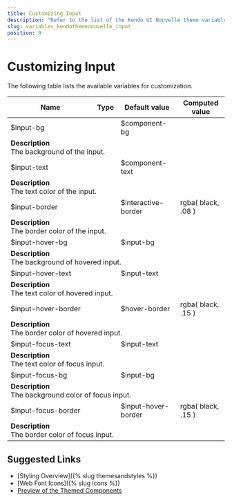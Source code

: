 ```yaml
---
title: Customizing Input
description: "Refer to the list of the Kendo UI Nouvelle theme variables available for customization."
slug: variables_kendothemenouvelle_input
position: 9
---
```


# Customizing Input

The following table lists the available variables for customization.

<table class="theme-variables">
    <colgroup>
    <col style="width: 200px; white-space:nowrap;" />
    <col />
    <col />
    <col />
</colgroup>
<thead>
    <tr>
        <th>Name</th>
        <th>Type</th>
        <th>Default value</th>
        <th>Computed value</th>
    </tr>
</thead>
<tbody>
        <tr>
    <td>$input-bg</td>
    <td></td>
    <td>$component-bg</td>
    <td></td>
</tr>
<tr>
    <td colspan="4" class="theme-variables-description-container"><div><b>Description</b><div class="theme-variables-description">The background of the input.</div></div>
    </td>
</tr>
<tr>
    <td>$input-text</td>
    <td></td>
    <td>$component-text</td>
    <td></td>
</tr>
<tr>
    <td colspan="4" class="theme-variables-description-container"><div><b>Description</b><div class="theme-variables-description">The text color of the input.</div></div>
    </td>
</tr>
<tr>
    <td>$input-border</td>
    <td></td>
    <td>$interactive-border</td>
    <td>rgba( black, .08 )</td>
</tr>
<tr>
    <td colspan="4" class="theme-variables-description-container"><div><b>Description</b><div class="theme-variables-description">The border color of the input.</div></div>
    </td>
</tr>
<tr>
    <td>$input-hover-bg</td>
    <td></td>
    <td>$input-bg</td>
    <td></td>
</tr>
<tr>
    <td colspan="4" class="theme-variables-description-container"><div><b>Description</b><div class="theme-variables-description">The background of hovered input.</div></div>
    </td>
</tr>
<tr>
    <td>$input-hover-text</td>
    <td></td>
    <td>$input-text</td>
    <td></td>
</tr>
<tr>
    <td colspan="4" class="theme-variables-description-container"><div><b>Description</b><div class="theme-variables-description">The text color of hovered input.</div></div>
    </td>
</tr>
<tr>
    <td>$input-hover-border</td>
    <td></td>
    <td>$hover-border</td>
    <td>rgba( black, .15 )</td>
</tr>
<tr>
    <td colspan="4" class="theme-variables-description-container"><div><b>Description</b><div class="theme-variables-description">The border color of hovered input.</div></div>
    </td>
</tr>
<tr>
    <td>$input-focus-text</td>
    <td></td>
    <td>$input-text</td>
    <td></td>
</tr>
<tr>
    <td colspan="4" class="theme-variables-description-container"><div><b>Description</b><div class="theme-variables-description">The text color of focus input.</div></div>
    </td>
</tr>
<tr>
    <td>$input-focus-bg</td>
    <td></td>
    <td>$input-bg</td>
    <td></td>
</tr>
<tr>
    <td colspan="4" class="theme-variables-description-container"><div><b>Description</b><div class="theme-variables-description">The background color of focus input.</div></div>
    </td>
</tr>
<tr>
    <td>$input-focus-border</td>
    <td></td>
    <td>$input-hover-border</td>
    <td>rgba( black, .15 )</td>
</tr>
<tr>
    <td colspan="4" class="theme-variables-description-container"><div><b>Description</b><div class="theme-variables-description">The border color of focus input.</div></div>
    </td>
</tr>
</tbody>
</table>

## Suggested Links

* [Styling Overview]({% slug themesandstyles %})
* [Web Font Icons]({% slug icons %})
* [Preview of the Themed Components](../)

